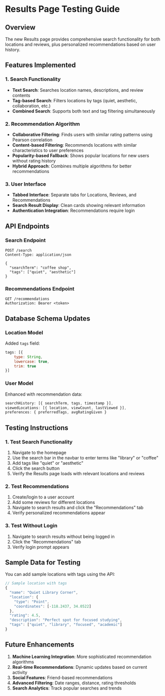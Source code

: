 # Results Page Testing Guide

## Overview
The new Results page provides comprehensive search functionality for both locations and reviews, plus personalized recommendations based on user history.

## Features Implemented

### 1. Search Functionality
- **Text Search**: Searches location names, descriptions, and review contents
- **Tag-based Search**: Filters locations by tags (quiet, aesthetic, collaboration, etc.)
- **Combined Search**: Supports both text and tag filtering simultaneously

### 2. Recommendation Algorithm
- **Collaborative Filtering**: Finds users with similar rating patterns using Pearson correlation
- **Content-based Filtering**: Recommends locations with similar characteristics to user preferences
- **Popularity-based Fallback**: Shows popular locations for new users without rating history
- **Hybrid Approach**: Combines multiple algorithms for better recommendations

### 3. User Interface
- **Tabbed Interface**: Separate tabs for Locations, Reviews, and Recommendations
- **Search Result Display**: Clean cards showing relevant information
- **Authentication Integration**: Recommendations require login

## API Endpoints

### Search Endpoint
```
POST /search
Content-Type: application/json

{
  "searchTerm": "coffee shop",
  "tags": ["quiet", "aesthetic"]
}
```

### Recommendations Endpoint
```
GET /recommendations
Authorization: Bearer <token>
```

## Database Schema Updates

### Location Model
Added `tags` field:
```javascript
tags: [{
    type: String,
    lowercase: true,
    trim: true
}]
```

### User Model
Enhanced with recommendation data:
```javascript
searchHistory: [{ searchTerm, tags, timestamp }],
viewedLocations: [{ location, viewCount, lastViewed }],
preferences: { preferredTags, avgRatingGiven }
```

## Testing Instructions

### 1. Test Search Functionality
1. Navigate to the homepage
2. Use the search bar in the navbar to enter terms like "library" or "coffee"
3. Add tags like "quiet" or "aesthetic"
4. Click the search button
5. Verify the Results page loads with relevant locations and reviews

### 2. Test Recommendations
1. Create/login to a user account
2. Add some reviews for different locations
3. Navigate to search results and click the "Recommendations" tab
4. Verify personalized recommendations appear

### 3. Test Without Login
1. Navigate to search results without being logged in
2. Click the "Recommendations" tab
3. Verify login prompt appears

## Sample Data for Testing

You can add sample locations with tags using the API:

```javascript
// Sample location with tags
{
  "name": "Quiet Library Corner",
  "location": {
    "type": "Point",
    "coordinates": [-118.2437, 34.0522]
  },
  "rating": 4.5,
  "description": "Perfect spot for focused studying",
  "tags": ["quiet", "library", "focused", "academic"]
}
```

## Future Enhancements

1. **Machine Learning Integration**: More sophisticated recommendation algorithms
2. **Real-time Recommendations**: Dynamic updates based on current activity
3. **Social Features**: Friend-based recommendations
4. **Advanced Filtering**: Date ranges, distance, rating thresholds
5. **Search Analytics**: Track popular searches and trends 